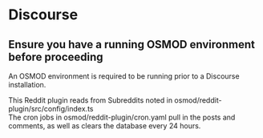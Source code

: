 # Discourse  

## Ensure you have a running OSMOD environment before proceeding

An OSMOD environment is required to be running prior to a Discourse installation.  

This Reddit plugin reads from Subreddits noted in osmod/reddit-plugin/src/config/index.ts  
The cron jobs in osmod/reddit-plugin/cron.yaml pull in the posts and comments, as well as clears the database every 24 hours.  